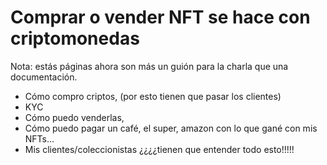 # Comprar o vender NFT se hace con criptomonedas

Nota: estás páginas ahora son más un guión para la charla que una documentación. 

- Cómo compro criptos, (por esto tienen que pasar los clientes) 
- KYC
- Cómo puedo venderlas, 
- Cómo puedo pagar un café, el super, amazon con lo que gané con mis NFTs… 
- Mis clientes/coleccionistas ¿¿¿¿tienen que entender todo esto!!!!!
